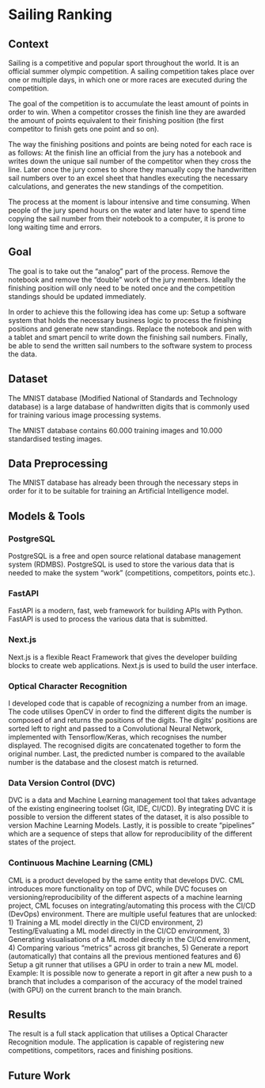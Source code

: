 # Sailing Ranking

## Context

Sailing is a competitive and popular sport throughout the world. It is an official summer olympic competition. A sailing competition takes place over one or multiple days, in which one or more races are executed during the competition. 

The goal of the competition is to accumulate the least amount of points in order to win. When a competitor crosses the finish line they are awarded the amount of points equivalent to their finishing position (the first competitor to finish gets one point and so on).

The way the finishing positions and points are being noted for each race is as follows: At the finish line an official from the jury has a notebook and writes down the unique sail number of the competitor when they cross the line. Later once the jury comes to shore they manually copy the handwritten sail numbers over to an excel sheet that handles executing the necessary calculations, and generates the new standings of the competition.

The process at the moment is labour intensive and time consuming. When people of the jury spend hours on the water and later have to spend time copying the sail number from their notebook to a computer, it is prone to long waiting time and errors.

## Goal

The goal is to take out the “analog” part of the process. Remove the notebook and remove the “double” work of the jury members. Ideally the finishing position will only need to be noted once and the competition standings should be updated immediately.

In order to achieve this the following idea has come up: Setup a software system that holds the necessary business logic to process the finishing positions and generate new standings. Replace the notebook and pen with a tablet and smart pencil to write down the finishing sail numbers. Finally, be able to send the written sail numbers to the software system to process the data.

## Dataset
The MNIST database (Modified National of Standards and Technology database) is a large database of handwritten digits that is commonly used for training various image processing systems.

The MNIST database contains 60.000 training images and 10.000 standardised testing images.

## Data Preprocessing

The MNIST database has already been through the necessary steps in order for it to be suitable for training an Artificial Intelligence model.

## Models & Tools

### PostgreSQL

PostgreSQL is a free and open source relational database management system (RDMBS). PostgreSQL is used to store the various data that is needed to make the system “work” (competitions, competitors, points etc.).

### FastAPI

FastAPI is a modern, fast, web framework for building APIs with Python. FastAPI is used to process the various data that is submitted.

### Next.js

Next.js is a flexible React Framework that gives the developer building blocks to create web applications. Next.js is used to build the user interface.

### Optical Character Recognition

I developed code that is capable of recognizing a number from an image. The code utilises OpenCV in order to find the different digits the number is composed of and returns the positions of the digits. The digits’ positions are sorted left to right and passed to a Convolutional Neural Network, implemented with Tensorflow/Keras, which recognises the number displayed. The recognised digits are concatenated together to form the original number. Last, the predicted number is compared to the available number is the database and the closest match is returned.

### Data Version Control (DVC)

DVC is a data and Machine Learning management tool that takes advantage of the existing engineering toolset (Git, IDE, CI/CD). By integrating DVC it is possible to version the different states of the dataset, it is also possible to version Machine Learning Models. Lastly, it is possible to create “pipelines” which are a sequence of steps that allow for reproducibility of the different states of the project.

### Continuous Machine Learning (CML)

CML is a product developed by the same entity that develops DVC. CML introduces more functionality on top of DVC, while DVC focuses on versioning/reproducibility of the different aspects of a machine learning project, CML focuses on integrating/automating this process with the CI/CD (DevOps) environment. There are multiple useful features that are unlocked: 1) Training a ML model directly in the CI/CD environment, 2) Testing/Evaluating a ML model directly in the CI/CD environment, 3) Generating visualisations of a ML model directly in the CI/Cd environment, 4) Comparing various “metrics” across git branches, 5) Generate a report (automatically) that contains all the previous mentioned features and 6) Setup a git runner that utilises a GPU in order to train a new ML model. Example: It is possible now to generate a report in git after a new push to a branch that includes a comparison of the accuracy of the model trained (with GPU) on the current branch to the main branch.

## Results

The result is a full stack application that utilises a Optical Character Recognition module. The application is capable of registering new competitions, competitors, races and finishing positions.

## Future Work

